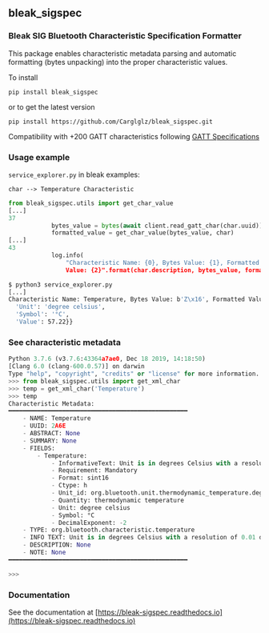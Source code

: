 ## bleak_sigspec
### Bleak SIG Bluetooth Characteristic Specification Formatter

This package enables characteristic metadata parsing and automatic formatting (bytes unpacking) into the proper characteristic values.

To install

```
pip install bleak_sigspec
```

or to get the latest version

```
pip install https://github.com/Carglglz/bleak_sigspec.git
```

Compatibility with +200 GATT characteristics following [GATT Specifications](https://www.bluetooth.com/specifications/gatt/characteristics/)

### Usage example

`service_explorer.py` in bleak examples:

`char --> Temperature Characteristic`

```python
from bleak_sigspec.utils import get_char_value
[...]
37
			bytes_value = bytes(await client.read_gatt_char(char.uuid))
			formatted_value = get_char_value(bytes_value, char)
[...]
43
			log.info(
				"Characteristic Name: {0}, Bytes Value: {1}, Formatted
				Value: {2}".format(char.description, bytes_value, formatted_value))


```

```bash
$ python3 service_explorer.py
[...]
Characteristic Name: Temperature, Bytes Value: b'Z\x16', Formatted Value: {'Temperature': {'Quantity': 'thermodynamic temperature',
  'Unit': 'degree celsius',
  'Symbol': '°C',
  'Value': 57.22}}
```

### See characteristic metadata

```python
Python 3.7.6 (v3.7.6:43364a7ae0, Dec 18 2019, 14:18:50)
[Clang 6.0 (clang-600.0.57)] on darwin
Type "help", "copyright", "credits" or "license" for more information.
>>> from bleak_sigspec.utils import get_xml_char
>>> temp = get_xml_char('Temperature')
>>> temp
Characteristic Metadata:
━━━━━━━━━━━━━━━━━━━━━━━━━━━━━━━━━━━━━━━━━━━━━━━━━━
    - NAME: Temperature
    - UUID: 2A6E
    - ABSTRACT: None
    - SUMMARY: None
    - FIELDS:
        - Temperature:
            - InformativeText: Unit is in degrees Celsius with a resolution of 0.01 degrees Celsius
            - Requirement: Mandatory
            - Format: sint16
            - Ctype: h
            - Unit_id: org.bluetooth.unit.thermodynamic_temperature.degree_celsius
            - Quantity: thermodynamic temperature
            - Unit: degree celsius
            - Symbol: °C
            - DecimalExponent: -2
    - TYPE: org.bluetooth.characteristic.temperature
    - INFO TEXT: Unit is in degrees Celsius with a resolution of 0.01 degrees Celsius
    - DESCRIPTION: None
    - NOTE: None
━━━━━━━━━━━━━━━━━━━━━━━━━━━━━━━━━━━━━━━━━━━━━━━━━━

>>>

```


### Documentation

See the documentation at  [https://bleak-sigspec.readthedocs.io](https://bleak-sigspec.readthedocs.io)
